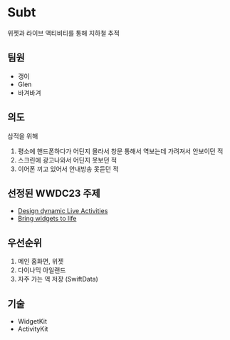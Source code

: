 # Subt
위젯과 라이브 액티비티를 통해 지하철 추적

## 팀원
* 갱이
* Glen
* 바겨바겨

## 의도
삼적을 위해
1. 평소에 핸드폰하다가 어딘지 몰라서 창문 통해서 역보는데 가려져서 안보이던 적
2. 스크린에 광고나와서 어딘지 못보던 적
3. 이어폰 끼고 있어서 안내방송 못듣던 적

## 선정된 WWDC23 주제
* [Design dynamic Live Activities
](https://developer.apple.com/videos/play/wwdc2023/10194/)
* [Bring widgets to life](https://developer.apple.com/videos/play/wwdc2023/10028/)

## 우선순위
1. 메인 홈화면, 위젯
2. 다이나믹 아일랜드
3. 자주 가는 역 저장 (SwiftData)

## 기술
* WidgetKit
* ActivityKit
